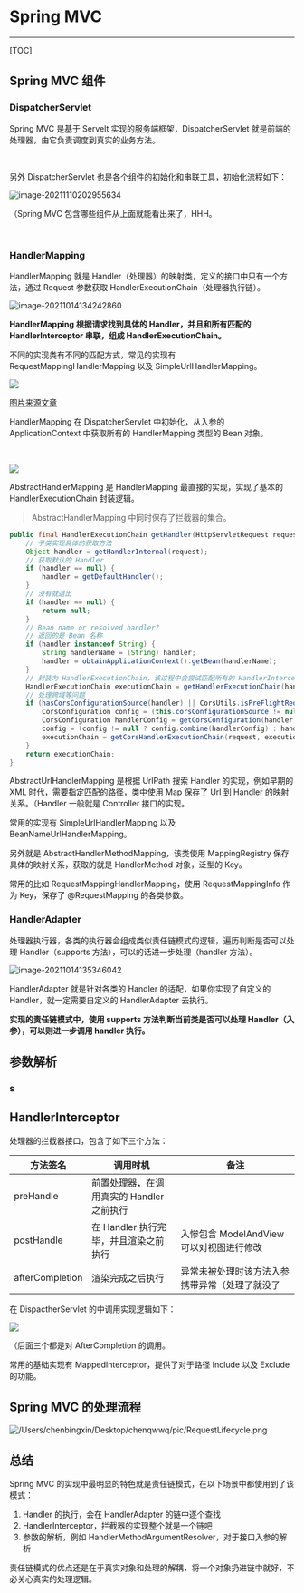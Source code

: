 # Spring MVC



---

[TOC]



## Spring MVC 组件

### DispatcherServlet 

Spring MVC 是基于 Servelt 实现的服务端框架，DispatcherServlet 就是前端的处理器，由它负责调度到真实的业务方法。

<br>

另外 DispatcherServlet 也是各个组件的初始化和串联工具，初始化流程如下：

![image-20211110202955634](assets/image-20211110202955634.png)

（Spring MVC 包含哪些组件从上面就能看出来了，HHH。

<br> 

### HandlerMapping 

HandlerMapping 就是 Handler（处理器）的映射类，定义的接口中只有一个方法，通过 Request 参数获取 HandlerExecutionChain（处理器执行链）。

![image-20211014134242860](assets/image-20211014134242860.png)

**HandlerMapping 根据请求找到具体的 Handler，并且和所有匹配的 HandlerInterceptor 串联，组成 HandlerExecutionChain。**

不同的实现类有不同的匹配方式，常见的实现有 RequestMappingHandlerMapping 以及 SimpleUrlHandlerMapping。

![](assets/HandlerMapping.jpg)

[图片来源文章](https://www.jianshu.com/p/f04816ee2495)

HandlerMapping 在 DispatcherServlet 中初始化，从入参的 ApplicationContext 中获取所有的 HandlerMapping 类型的 Bean 对象。

<br>

![](assets/AbstractHandlerMapping.png)

AbstractHandlerMapping 是 HandlerMapping 最直接的实现，实现了基本的 HandlerExecutionChain 封装逻辑。

> AbstractHandlerMapping 中同时保存了拦截器的集合。

```java
public final HandlerExecutionChain getHandler(HttpServletRequest request) throws Exception {
    // 子类实现具体的获取方法
    Object handler = getHandlerInternal(request);
    // 获取默认的 Handler
    if (handler == null) {
        handler = getDefaultHandler();
    }
    // 没有就退出
    if (handler == null) {
        return null;
    }
    // Bean name or resolved handler?
    // 返回的是 Bean 名称
    if (handler instanceof String) {
        String handlerName = (String) handler;
        handler = obtainApplicationContext().getBean(handlerName);
    }
    // 封装为 HandlerExecutionChain，该过程中会尝试匹配所有的 HandlerInterceptor
    HandlerExecutionChain executionChain = getHandlerExecutionChain(handler, request);
    // 处理跨域等问题
    if (hasCorsConfigurationSource(handler) || CorsUtils.isPreFlightRequest(request)) {
        CorsConfiguration config = (this.corsConfigurationSource != null ? this.corsConfigurationSource.getCorsConfiguration(request) : null);
        CorsConfiguration handlerConfig = getCorsConfiguration(handler, request);
        config = (config != null ? config.combine(handlerConfig) : handlerConfig);
        executionChain = getCorsHandlerExecutionChain(request, executionChain, config);
    }
    return executionChain;
}
```

AbstractUrlHandlerMapping 是根据 UrlPath 搜索 Handler 的实现，例如早期的 XML 时代，需要指定匹配的路径，类中使用 Map 保存了 Url 到 Handler 的映射关系。（Handler 一般就是 Controller 接口的实现。

常用的实现有 SimpleUrlHandlerMapping 以及 BeanNameUrlHandlerMapping。

另外就是 AbstractHandlerMethodMapping，该类使用 MappingRegistry 保存具体的映射关系，获取的就是 HandlerMethod 对象，泛型的 Key。

常用的比如 RequestMappingHandlerMapping，使用 RequestMappingInfo 作为 Key，保存了 @RequestMapping 的各类参数。



### HandlerAdapter

处理器执行器，各类的执行器会组成类似责任链模式的逻辑，遍历判断是否可以处理 Handler（supports 方法），可以的话进一步处理（handler 方法）。

![image-20211014135346042](assets/image-20211014135346042.png)

HandlerAdapter 就是针对各类的 Handler 的适配，如果你实现了自定义的 Handler，就一定需要自定义的 HandlerAdapter 去执行。

**实现的责任链模式中，使用 supports 方法判断当前类是否可以处理 Handler（入参），可以则进一步调用 handler 执行。**

## 参数解析

### s

## HandlerInterceptor

处理器的拦截器接口，包含了如下三个方法：

| 方法签名        | 调用时机                                  | 备注                                           |
| --------------- | ----------------------------------------- | ---------------------------------------------- |
| preHandle       | 前置处理器，在调用真实的 Handler 之前执行 |                                                |
| postHandle      | 在 Handler 执行完毕，并且渲染之前执行     | 入惨包含 ModelAndView 可以对视图进行修改       |
| afterCompletion | 渲染完成之后执行                          | 异常未被处理时该方法入参携带异常（处理了就没了 |

在 DispactherServlet 的中调用实现逻辑如下：

![](assets/HandlerInterceptor的执行时机.png)

（后面三个都是对 AfterCompletion 的调用。

常用的基础实现有 MappedInterceptor，提供了对于路径 Include 以及 Exclude 的功能。



## Spring MVC 的处理流程

![/Users/chenbingxin/Desktop/chenqwwq/pic/RequestLifecycle.png](assets/RequestLifecycle.png)





## 总结

Spring MVC 的实现中最明显的特色就是责任链模式，在以下场景中都使用到了该模式：

1. Handler 的执行，会在 HandlerAdapter 的链中逐个查找
2. HandlerInterceptor，拦截器的实现整个就是一个链吧
3. 参数的解析，例如 HandlerMethodArgumentResolver，对于接口入参的解析

责任链模式的优点还是在于真实对象和处理的解耦，将一个对象扔进链中就好，不必关心真实的处理逻辑。

